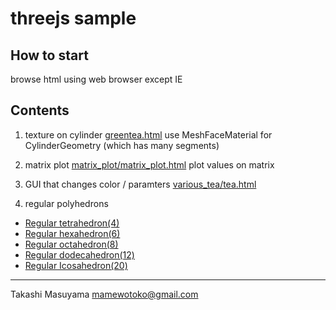 threejs sample
==============

How to start
------------
browse html using web browser except IE

Contents
--------
1. texture on cylinder [greentea.html](greentea.html)
use MeshFaceMaterial for CylinderGeometry (which has many segments)

2. matrix plot [matrix_plot/matrix_plot.html](matrix_plot/matrix_plot.html)
plot values on matrix

3. GUI that changes color / paramters [various_tea/tea.html](various_tea/tea.html)

4. regular polyhedrons
* [Regular tetrahedron(4)](https://rawgit.com/mamewotoko/threejs_sample/master/graphics/4/regular_tetrahedron.html)
* [Regular hexahedron(6)](https://rawgit.com/mamewotoko/threejs_sample/master/graphics/6/box.html)
* [Regular octahedron(8)](https://rawgit.com/mamewotoko/threejs_sample/master/graphics/8/regular_octahedron.html)
* [Regular dodecahedron(12)](https://rawgit.com/mamewotoko/threejs_sample/master/graphics/12/regular_dodecahedron.html)
* [Regular Icosahedron(20)](https://rawgit.com/mamewotoko/threejs_sample/master/graphics/20/regular_icosahedron.html)

----
Takashi Masuyama <mamewotoko@gmail.com>